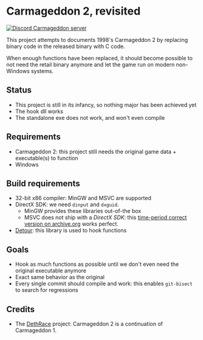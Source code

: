 # Carmageddon 2, revisited

[![Discord Carmageddon server](https://badgen.net/badge/icon/discord?icon=discord&label)](https://discord.gg/f5StsuP)

This project attempts to documents 1998's Carmageddon 2 by replacing binary code in the released binary with C code.

When enough functions have been replaced, it should become possible to not need the retail binary anymore and let the game run on modern non-Windows systems.

## Status

- This project is still in its infancy, so nothing major has been achieved yet
- The hook dll works
- The standalone exe does not work, and won't even compile

## Requirements

- Carmageddon 2: this project still needs the original game data + executable(s) to function
- Windows

## Build requirements

- 32-bit x86 compiler: MinGW and MSVC are supported
- DirectX SDK: we need `dinput` and `dxguid`.
  - MinGW provides these libraries out-of-the box
  - MSVC does not ship with a *DirectX SDK*: this [time-period correct version on archive.org](https://archive.org/details/MicrosoftDirectX7SDK) works perfect.
- [Detour](https://github.com/microsoft/Detours): this library is used to hook functions

## Goals

- Hook as much functions as possible until we don't even need the original executable anymore
- Exact same behavior as the original
- Every single commit should compile and work: this enables `git-bisect` to search for regressions

## Credits

- The [DethRace](https://github.com/dethrace-labs/dethrace/) project: Carmageddon 2 is a continuation of Carmageddon 1.
